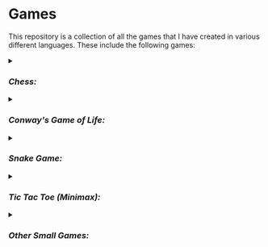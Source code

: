 # Games

This repository is a collection of all the games that I have created in various different languages. These include the following games:

<details>
  <summary> <H3> <i> Chess: </i> </H3> </summary>
  <p> I developed a fully functional console based 2 players Chess game in C++ with the traditional rules and logic. The game keeps the track of all the chess pieces with a Hash Map and the board with a 2D 
  integer array. The White pieces are numbered +ively and the Black pieces are numbered -ively for their easier control and manipulation. <br><br>
  The game logic and input cleaning is done in separate files and linked to the main game file for cleanliness. In the future, I am planning on adding an AI based mechanism to include a singleplayer
  playthrough with Comp v Human. </p>
  <img src="https://images.chesscomfiles.com/uploads/v1/images_users/tiny_mce/SamCopeland/phpuTejFE.gif" alt="Chess" width="200px">
</details>

<details>
  <summary> <H3> <i> Conway's Game of Life: </i> </H3> </summary>
  <p> This is my interpretation of the Game of Life developed by John Conway. To know more about the game and how it works, click <a href="https://www.youtube.com/watch?v=ouipbDkwHWA"> here </a>. <br><br>
  I use a 2D integer matrix to store the game state at each generation. The console displays it on the screen. If the board doesn't automatically stabilize within n generations, the game stops. Else the last
  stable generation is displayed and the program breaks off. <br><br>
  I am planning to add a graphical interface in the future so that the game mechanics can be more beautifully looked at and interacted with. </p>
  <img src="https://upload.wikimedia.org/wikipedia/commons/e/e5/Gospers_glider_gun.gif" alt="Game of Life" width="200px">
  </details>

<details>
  <summary> <H3> <i> Snake Game: </i> </H3> </summary>
  <p> </p>
</details>

<details>
  <summary> <H3> <i> Tic Tac Toe (Minimax): </i> </H3> </summary>
  <p> </p>
</details>

<details>
  <summary> <H3> <i> Other Small Games: </i> </H3> </summary>
  <p> </p>
</details>
